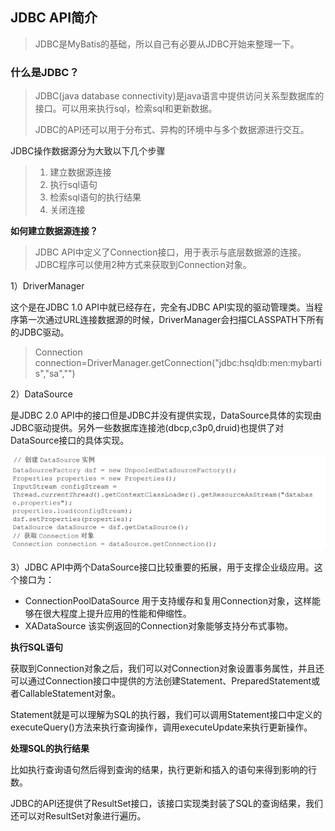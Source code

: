 ## JDBC API简介

> JDBC是MyBatis的基础，所以自己有必要从JDBC开始来整理一下。

### 什么是JDBC？

> JDBC(java database connectivity)是java语言中提供访问关系型数据库的接口。可以用来执行sql，检索sql和更新数据。
>
> JDBC的API还可以用于分布式、异构的环境中与多个数据源进行交互。

JDBC操作数据源分为大致以下几个步骤

> 1. 建立数据源连接
> 2. 执行sql语句
> 3. 检索sql语句的执行结果
> 4. 关闭连接

**如何建立数据源连接？**

> JDBC API中定义了Connection接口，用于表示与底层数据源的连接。JDBC程序可以使用2种方式来获取到Connection对象。

1）DriverManager

这个是在JDBC 1.0 API中就已经存在，完全有JDBC API实现的驱动管理类。当程序第一次通过URL连接数据源的时候，DriverManager会扫描CLASSPATH下所有的JDBC驱动。

> Connection connection=DriverManager.getConnection("jdbc:hsqldb:men:mybartis","sa","")

2）DataSource

是JDBC 2.0 API中的接口但是JDBC并没有提供实现，DataSource具体的实现由JDBC驱动提供。另外一些数据库连接池(dbcp,c3p0,druid)也提供了对DataSource接口的具体实现。

![](./image/1-mybatis中DataSourceFactory获取链接.png)

3）JDBC API中两个DataSource接口比较重要的拓展，用于支撑企业级应用。这个接口为：

- ConnectionPoolDataSource 用于支持缓存和复用Connection对象，这样能够在很大程度上提升应用的性能和伸缩性。
- XADataSource 该实例返回的Connection对象能够支持分布式事物。

**执行SQL语句**

获取到Connection对象之后，我们可以对Connection对象设置事务属性，并且还可以通过Connection接口中提供的方法创建Statement、PreparedStatement或者CallableStatement对象。

Statement就是可以理解为SQL的执行器，我们可以调用Statement接口中定义的executeQuery()方法来执行查询操作，调用executeUpdate来执行更新操作。

**处理SQL的执行结果**

比如执行查询语句然后得到查询的结果，执行更新和插入的语句来得到影响的行数。

JDBC的API还提供了ResultSet接口，该接口实现类封装了SQL的查询结果，我们还可以对ResultSet对象进行遍历。